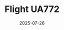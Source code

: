 ---
layout: photo-detail
title: "Flight UA772"
date: 2025-07-26
collection: photos
header:
  teaser: "https://kw-aviation.oss-cn-beijing.aliyuncs.com/25.7.26.UA772_1.jpg"
shooting_date: 2025-07-26
flight_number: "UA772"
airline: "United Airlines"
origin_destination: "PEK-LAX"
registration_number: "N-35953"
aircraft_type: "Boeing 787-9"
livery: "-"
---